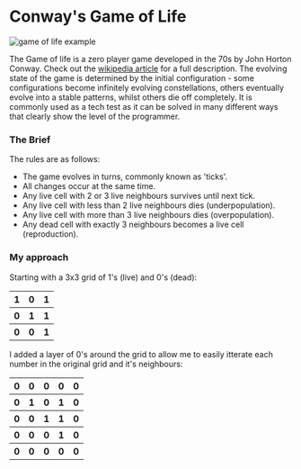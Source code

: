 # Conway's Game of Life

![game of life example](../images/Gospers_glider_gun.gif)

The Game of life is a zero player game developed in the 70s by John Horton Conway. Check out the [wikipedia article](https://en.wikipedia.org/wiki/Conway%27s_Game_of_Life) for a full description.
The evolving state of the game is determined by the initial configuration - some configurations become infinitely evolving constellations, others eventually evolve into a stable patterns, whilst others die off completely.
It is commonly used as a tech test as it can be solved in many different ways that clearly show the level of the programmer.

### The Brief

The rules are as follows:

* The game evolves in turns, commonly known as 'ticks'.
* All changes occur at the same time.
* Any live cell with 2 or 3 live neighbours survives until next tick.
* Any live cell with less than 2 live neighbours dies (underpopulation).
* Any live cell with more than 3 live neighbours dies (overpopulation).
* Any dead cell with exactly 3 neighbours becomes a live cell (reproduction).

### My approach

Starting with a 3x3 grid of 1's (live) and 0's (dead):
<table>
<tr><th>1</th><th>0</th><th>1</th></tr>
<tr><th>0</th><th>1</th><th>1</th></tr>
<tr><th>0</th><th>0</th><th>1</th></tr>
</table>

 I added a layer of 0's around the grid to allow me to easily itterate each number in the original grid and it's neighbours:
 <table>
 <tr><th>0</th><th>0</th><th>0</th><th>0</th><th>0</th></tr>
 <tr><th>0</th><div colour="red"><th>1</th><th>0</th><th>1</th></div><th>0</th></tr>
 <tr><th>0</th><th>0</th><th>1</th><th>1</th><th>0</th></tr>
 <tr><th>0</th><th>0</th><th>0</th><th>1</th><th>0</th></tr>
 <tr><th>0</th><th>0</th><th>0</th><th>0</th><th>0</th></tr>
</table>
